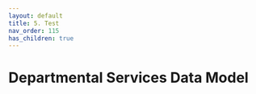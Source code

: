 ```yaml
---
layout: default
title: 5. Test
nav_order: 115 
has_children: true
---
```


# Departmental Services Data Model